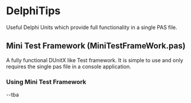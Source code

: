 # DelphiTips
Useful Delphi Units which provide full functionality in a single PAS file.

## Mini Test Framework (MiniTestFrameWork.pas)
A fully functional DUnitX like Test framework.  It is simple to use and only requires the single pas file in a console application.
### Using Mini Test Framework
--tba
